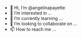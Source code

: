 - 👋 Hi, I’m @angelinapayette
- 👀 I’m interested in ...
- 🌱 I’m currently learning ...
- 💞️ I’m looking to collaborate on ...
- 📫 How to reach me ...

<!---
angelinapayette/angelinapayette is a ✨ special ✨ repository because its `README.md` (this file) appears on your GitHub profile.
You can click the Preview link to take a look at your changes.
--->
